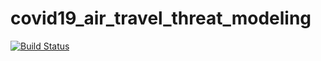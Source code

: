 # covid19_air_travel_threat_modeling

[![Build Status](https://travis-ci.com/rchensix/covid19_air_travel_threat_modeling.svg?token=xKmsmcWwx9oTzEZFbTb9&branch=master)](https://travis-ci.com/rchensix/covid19_air_travel_threat_modeling)
